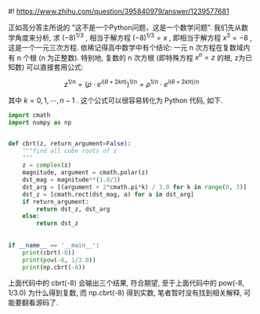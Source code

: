 #! https://www.zhihu.com/question/395840979/answer/1239577681

[comment]: <> (Answer URL: https://www.zhihu.com/question/395840979/answer/1239577681)
[comment]: <> (Question Title: Python 中，给 -8 开三次方根出来的是一个虚数，而不是 -2，这怎么办？)
[comment]: <> (Author Name: 采石工)
[comment]: <> (Create Time: 2020-05-22 21:08:15)

正如高分答主所说的 "这不是一个Python问题，这是一个数学问题". 我们先从数学角度来分析, 求  $(-8)^{1/3}$  , 相当于解方程 $(-8)^{1/3} = x$  , 即相当于解方程  $x^3 = -8$  , 这是一个一元三次方程. 依稀记得高中数学中有个结论: 一元 n 次方程在复数域内有 n 个根 (n 为正整数). 特别地, 复数的 n 次方根 (即特殊方程  $x^{n}=z$  的根, z为已知数) 可以直接套用公式:

$$z^{1/n}  =\left (\rho \cdot e^{i\left( \theta + 2k\pi \right) } \right)^{1/n}=\rho^{1/n}\cdot e^{i\left( \theta + 2k\pi \right)/n }$$ 

其中  $k = 0, 1,\cdots , n-1$  . 这个公式可以很容易转化为 Python 代码, 如下.

```python
import cmath
import numpy as np


def cbrt(z, return_argument=False):
    """find all cube roots of z
    """
    z = complex(z)
    magnitude, argument = cmath.polar(z)
    dst_mag = magnitude**(1.0/3)
    dst_arg = [(argument + 2*cmath.pi*k) / 3.0 for k in range(0, 3)]
    dst_z = [cmath.rect(dst_mag, a) for a in dst_arg]
    if return_argument:
        return dst_z, dst_arg
    else:
        return dst_z
        
        
if __name__ == '__main__':
    print(cbrt(-8))
    print(pow(-8, 1/3.0))
    print(np.cbrt(-8))
```
上面代码中的 cbrt(-8) 会输出三个结果, 符合期望, 至于上面代码中的 pow(-8, 1/3.0) 为什么得到复数, 而 np.cbrt(-8) 得到实数, 笔者暂时没有找到相关解释, 可能要翻看源码了.

